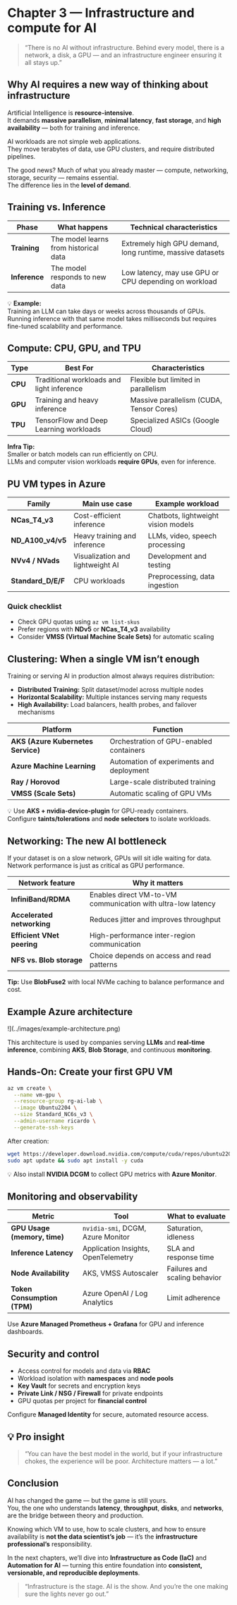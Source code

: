 # Chapter 3 — Infrastructure and compute for AI

> “There is no AI without infrastructure. Behind every model, there is a network, a disk, a GPU — and an infrastructure engineer ensuring it all stays up.”

## Why AI requires a new way of thinking about infrastructure

Artificial Intelligence is **resource-intensive**.  
It demands **massive parallelism**, **minimal latency**, **fast storage**, and **high availability** — both for training and inference.

AI workloads are not simple web applications.  
They move terabytes of data, use GPU clusters, and require distributed pipelines.

The good news? Much of what you already master — compute, networking, storage, security — remains essential.  
The difference lies in the **level of demand**.

## Training vs. Inference

| Phase | What happens | Technical characteristics |
|--------|----------------|----------------------------|
| **Training** | The model learns from historical data | Extremely high GPU demand, long runtime, massive datasets |
| **Inference** | The model responds to new data | Low latency, may use GPU or CPU depending on workload |

💡 **Example:**  
Training an LLM can take days or weeks across thousands of GPUs.  
Running inference with that same model takes milliseconds but requires fine-tuned scalability and performance.

## Compute: CPU, GPU, and TPU

| Type | Best For | Characteristics |
|-------|-----------|-----------------|
| **CPU** | Traditional workloads and light inference | Flexible but limited in parallelism |
| **GPU** | Training and heavy inference | Massive parallelism (CUDA, Tensor Cores) |
| **TPU** | TensorFlow and Deep Learning workloads | Specialized ASICs (Google Cloud) |

**Infra Tip:**  
Smaller or batch models can run efficiently on CPU.  
LLMs and computer vision workloads **require GPUs**, even for inference.

## PU VM types in Azure

| Family | Main use case | Example workload |
|---------|----------------|------------------|
| **NCas_T4_v3** | Cost-efficient inference | Chatbots, lightweight vision models |
| **ND_A100_v4/v5** | Heavy training and inference | LLMs, video, speech processing |
| **NVv4 / NVads** | Visualization and lightweight AI | Development and testing |
| **Standard_D/E/F** | CPU workloads | Preprocessing, data ingestion |

### Quick checklist

- Check GPU quotas using `az vm list-skus`  
- Prefer regions with **NDv5** or **NCas_T4_v3** availability  
- Consider **VMSS (Virtual Machine Scale Sets)** for automatic scaling  

## Clustering: When a single VM isn’t enough

Training or serving AI in production almost always requires distribution:

- **Distributed Training:** Split dataset/model across multiple nodes  
- **Horizontal Scalability:** Multiple instances serving many requests  
- **High Availability:** Load balancers, health probes, and failover mechanisms  

| Platform | Function |
|-----------|-----------|
| **AKS (Azure Kubernetes Service)** | Orchestration of GPU-enabled containers |
| **Azure Machine Learning** | Automation of experiments and deployment |
| **Ray / Horovod** | Large-scale distributed training |
| **VMSS (Scale Sets)** | Automatic scaling of GPU VMs |

💡 Use **AKS + nvidia-device-plugin** for GPU-ready containers.  
Configure **taints/tolerations** and **node selectors** to isolate workloads.

## Networking: The new AI bottleneck

If your dataset is on a slow network, GPUs will sit idle waiting for data.  
Network performance is just as critical as GPU performance.

| Network feature | Why it matters |
|------------------|----------------|
| **InfiniBand/RDMA** | Enables direct VM-to-VM communication with ultra-low latency |
| **Accelerated networking** | Reduces jitter and improves throughput |
| **Efficient VNet peering** | High-performance inter-region communication |
| **NFS vs. Blob storage** | Choice depends on access and read patterns |

**Tip:** Use **BlobFuse2** with local NVMe caching to balance performance and cost.

## Example Azure architecture

!](../images/example-architecture.png)

This architecture is used by companies serving **LLMs** and **real-time inference**, combining **AKS**, **Blob Storage**, and continuous **monitoring**.

## Hands-On: Create your first GPU VM

```bash
az vm create \
  --name vm-gpu \
  --resource-group rg-ai-lab \
  --image Ubuntu2204 \
  --size Standard_NC6s_v3 \
  --admin-username ricardo \
  --generate-ssh-keys
```

After creation:

```bash
wget https://developer.download.nvidia.com/compute/cuda/repos/ubuntu2204/x86_64/cuda-ubuntu2204.pin
sudo apt update && sudo apt install -y cuda
```

💡 Also install **NVIDIA DCGM** to collect GPU metrics with **Azure Monitor**.

##  Monitoring and observability

| Metric | Tool | What to evaluate |
|---------|------|------------------|
| **GPU Usage (memory, time)** | `nvidia-smi`, DCGM, Azure Monitor | Saturation, idleness |
| **Inference Latency** | Application Insights, OpenTelemetry | SLA and response time |
| **Node Availability** | AKS, VMSS Autoscaler | Failures and scaling behavior |
| **Token Consumption (TPM)** | Azure OpenAI / Log Analytics | Limit adherence |

Use **Azure Managed Prometheus + Grafana** for GPU and inference dashboards.

## Security and control

- Access control for models and data via **RBAC**  
- Workload isolation with **namespaces** and **node pools**  
- **Key Vault** for secrets and encryption keys  
- **Private Link / NSG / Firewall** for private endpoints  
- GPU quotas per project for **financial control**  

Configure **Managed Identity** for secure, automated resource access.

## 💡 Pro insight

> “You can have the best model in the world, but if your infrastructure chokes, the experience will be poor. Architecture matters — a lot.”


## Conclusion

AI has changed the game — but the game is still yours.  
You, the one who understands **latency**, **throughput**, **disks**, and **networks**, are the bridge between theory and production.

Knowing which VM to use, how to scale clusters, and how to ensure availability is **not the data scientist’s job** — it’s the **infrastructure professional’s** responsibility.

In the next chapters, we’ll dive into **Infrastructure as Code (IaC)** and **Automation for AI** — turning this entire foundation into **consistent, versionable, and reproducible deployments**.

> “Infrastructure is the stage. AI is the show. And you’re the one making sure the lights never go out.”

<!-- ### Next chapter

Continue your journey by learning how to automate and version your environments in [**Chapter 4 — Infrastructure as Code (IaC) and automation for AI**](04-iac.md). -->
